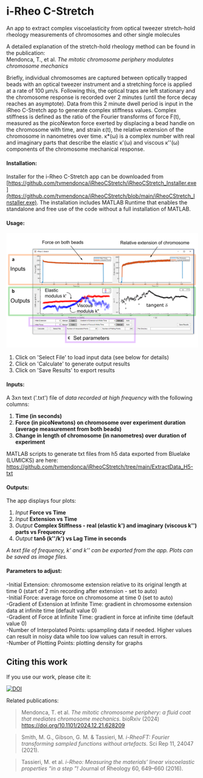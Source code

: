 # i-Rheo C-Stretch
An app to extract complex viscoelasticity from optical tweezer stretch-hold rheology measurements of chromosomes and other single molecules

A detailed explanation of the stretch-hold rheology method can be found in the publication:  
Mendonca, T., et al. *The mitotic chromosome periphery modulates chromosome mechanics*

Briefly, individual chromosomes are captured between optically trapped beads with an optical tweezer instrument and a stretching force is applied at a rate of 100 μm/s. Following this, the optical traps are left stationary and the chromosome response is recorded over 2 minutes (until the force decay reaches an asymptote). Data from this 2 minute dwell period is input in the iRheo C-Stretch app to generate complex stiffness values. Complex stiffness is defined as the ratio of the Fourier transforms of force F(t), measured as the picoNewton force exerted by displacing a bead handle on the chromosome with time, and strain ε(t), the relative extension of the chromosome in nanometres over time. κ*(ω) is a complex number with real and imaginary parts that describe the elastic κ'(ω) and viscous κ''(ω) components of the chromosome mechanical response.  

#### Installation:
Installer for the i-Rheo C-Stretch app can be downloaded from [https://github.com/tvmendonca/iRheoCStretch/iRheoCStretch_Installer.exe](https://github.com/tvmendonca/iRheoCStretch/blob/main/iRheoCStretch_Installer.exe). The installation includes MATLAB Runtime that enables the standalone and free use of the code without a full installation of MATLAB.

#### Usage:
![App Screenshot](https://github.com/tvmendonca/iRheoCStretch/blob/main/img/FigS2_iRheoCStretch.png)

1. Click on 'Select File' to load input data (see below for details)
2. Click on 'Calculate' to generate output results
3. Click on 'Save Results' to export results

#### Inputs:
A 3xn text ('.txt') file of *data recorded at high frequency*  with the following columns: 
1. **Time (in seconds)**
2. **Force (in picoNewtons) on chromosome over experiment duration (average measurement from both beads)** 
3. **Change in length of chromosome (in nanometres) over duration of experiment** <br/>  

MATLAB scripts to generate txt files from h5 data exported from Bluelake (LUMICKS) are here: https://github.com/tvmendonca/iRheoCStretch/tree/main/ExtractData_H5-txt

#### Outputs:
The app displays four plots: 
1. *Input* **Force vs Time** 
2. *Input* **Extension vs Time** 
3. *Output* **Complex Stiffness - real (elastic k') and imaginary (viscous k'') parts vs Frequency**
4. *Output* **tanδ  (k''/k') vs Lag Time in seconds**

*A text file of frequency, k' and k'' can be exported from the app. Plots can be saved as image files.*

#### Parameters to adjust:
-Initial Extension: chromosome extension relative to its original length at time 0 (start of 2 min recording after extension -  set to auto)  
-Initial Force: average force on chromosome at time 0 (set to auto)   
-Gradient of Extension at Infinite Time: gradient in chromosome extension data at infinite time (default value 0)  
-Gradient of Force at Infinite Time: gradient in force at infinite time (default value 0)  
-Number of Interpolated Points: upsampling data if needed. Higher values can result in noisy data while too low values can result in errors.  
-Number of Plotting Points: plotting density for graphs  

## Citing this work
If you use our work, please cite it:

[![DOI](https://zenodo.org/badge/902349673.svg)](https://doi.org/10.5281/zenodo.14422787)

Related publications:
>Mendonca, T. et al. *The mitotic chromosome periphery: a fluid coat that mediates chromosome mechanics.* bioRxiv (2024)  https://doi.org/10.1101/2024.12.21.628209 

>Smith, M. G., Gibson, G. M. & Tassieri, M. *i-RheoFT: Fourier transforming sampled functions without artefacts.* Sci Rep 11, 24047 (2021).

>Tassieri, M. et al. *i-Rheo: Measuring the materials’ linear viscoelastic properties “in a step ”!* Journal of Rheology 60, 649–660 (2016).
